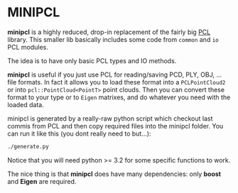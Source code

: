 # MINIPCL

**minipcl** is a highly reduced, drop-in replacement of the fairly big [PCL](http::pointclouds.org) library.
This smaller lib basically includes some code from `common` and `io` PCL modules.

The idea is to have only basic PCL types and IO methods.

**minipcl** is useful if you just use PCL for reading/saving PCD, PLY, OBJ, ... file formats. 
In fact  it allows you to load these format into a `PCLPointCloud2` or into `pcl::PointCloud<PointT>` point clouds. 
Then you can convert these format to your type or to `Eigen` matrixes, and do whatever you need with the loaded data.

minipcl is generated by a really-raw python script which checkout last commis from PCL and then copy required files into the minipcl folder. 
You can run it like this (you dont really need to but...):

```bash
./generate.py
```

Notice that you will need python >= 3.2 for some specific functions to work.


The nice thing is that **minipcl** does have many dependencies: only **boost** and **Eigen** are required.

